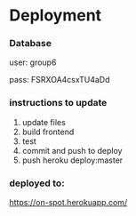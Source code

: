 # Deployment

### Database
user: group6

pass: FSRXOA4csxTU4aDd

### instructions to update

1. update files
2. build frontend
3. test
4. commit and push to deploy
5. push heroku deploy:master

### deployed to:
https://on-spot.herokuapp.com/
